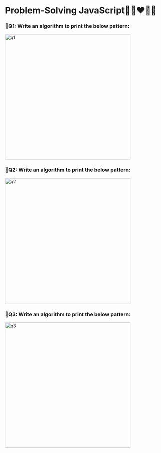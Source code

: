 # Problem-Solving JavaScript🧠👀❤️🙅‍♀️
<h3>📌Q1: Write an algorithm to print the below pattern:</h2>
<img width="401" alt="q1" src="https://github.com/mriana9/Problem-Solving/assets/91687711/b2df756c-7ff3-43e5-b604-cb2043cc1213">

<h3>📌Q2: Write an algorithm to print the below pattern:</h2>
<img width="401" alt="q2" src="https://github.com/mriana9/Problem-Solving/assets/91687711/3cd35526-4467-48ec-bea4-d3ab50eb6ce3">

<h3>📌Q3: Write an algorithm to print the below pattern:</h2>
<img width="401" alt="q3" src="https://github.com/mriana9/Problem-Solving/assets/91687711/63527b8f-16c2-4486-aca7-7dfd7102a83d">

